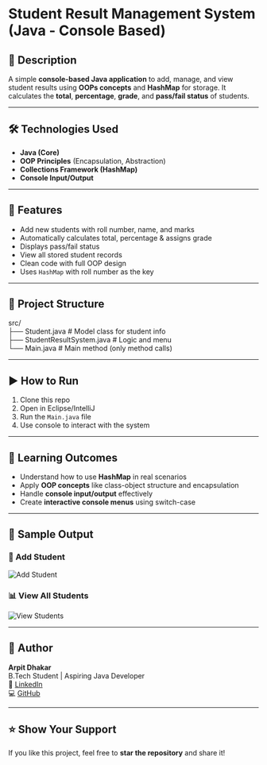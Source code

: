 # Student Result Management System (Java - Console Based)

## 🧾 Description

A simple **console-based Java application** to add, manage, and view student results using **OOPs concepts** and **HashMap** for storage. It calculates the **total**, **percentage**, **grade**, and **pass/fail status** of students.

---

## 🛠️ Technologies Used

- **Java (Core)**
- **OOP Principles** (Encapsulation, Abstraction)
- **Collections Framework (HashMap)**
- **Console Input/Output**

---

## 🎯 Features

- Add new students with roll number, name, and marks  
- Automatically calculates total, percentage & assigns grade  
- Displays pass/fail status  
- View all stored student records  
- Clean code with full OOP design  
- Uses `HashMap` with roll number as the key

---

## 📂 Project Structure

src/  
├── Student.java # Model class for student info  
├── StudentResultSystem.java # Logic and menu  
└── Main.java # Main method (only method calls)

---

## ▶️ How to Run

1. Clone this repo
2. Open in Eclipse/IntelliJ
3. Run the `Main.java` file
4. Use console to interact with the system

---

## 🧠 Learning Outcomes

- Understand how to use **HashMap** in real scenarios  
- Apply **OOP concepts** like class-object structure and encapsulation  
- Handle **console input/output** effectively  
- Create **interactive console menus** using switch-case

---

## 📸 Sample Output

### 🧾 Add Student
![Add Student](https://private-user-images.githubusercontent.com/157011541/468553743-96485fc4-785a-4dd7-811e-feb064e52003.png?jwt=eyJhbGciOiJIUzI1NiIsInR5cCI6IkpXVCJ9.eyJpc3MiOiJnaXRodWIuY29tIiwiYXVkIjoicmF3LmdpdGh1YnVzZXJjb250ZW50LmNvbSIsImtleSI6ImtleTUiLCJleHAiOjE3NTMwOTE3NTUsIm5iZiI6MTc1MzA5MTQ1NSwicGF0aCI6Ii8xNTcwMTE1NDEvNDY4NTUzNzQzLTk2NDg1ZmM0LTc4NWEtNGRkNy04MTFlLWZlYjA2NGU1MjAwMy5wbmc_WC1BbXotQWxnb3JpdGhtPUFXUzQtSE1BQy1TSEEyNTYmWC1BbXotQ3JlZGVudGlhbD1BS0lBVkNPRFlMU0E1M1BRSzRaQSUyRjIwMjUwNzIxJTJGdXMtZWFzdC0xJTJGczMlMkZhd3M0X3JlcXVlc3QmWC1BbXotRGF0ZT0yMDI1MDcyMVQwOTUwNTVaJlgtQW16LUV4cGlyZXM9MzAwJlgtQW16LVNpZ25hdHVyZT1mMjJiMjllZmRkZWFjNGFlZmRkODVjYzNlZWE3MmFmMTBiOTRhN2UzYTBkYmFmMzQyM2U2YjhkNTY4M2M0N2ZhJlgtQW16LVNpZ25lZEhlYWRlcnM9aG9zdCJ9.IC7ysLJhEfpwzmH34qaAguyfeTDwHp7TfOqJ2d-HM4U)

### 📊 View All Students
![View Students](https://private-user-images.githubusercontent.com/157011541/468557475-592d395c-c150-4972-8b22-d7c0a20e6cda.png?jwt=eyJhbGciOiJIUzI1NiIsInR5cCI6IkpXVCJ9.eyJpc3MiOiJnaXRodWIuY29tIiwiYXVkIjoicmF3LmdpdGh1YnVzZXJjb250ZW50LmNvbSIsImtleSI6ImtleTUiLCJleHAiOjE3NTMwOTIyMDYsIm5iZiI6MTc1MzA5MTkwNiwicGF0aCI6Ii8xNTcwMTE1NDEvNDY4NTU3NDc1LTU5MmQzOTVjLWMxNTAtNDk3Mi04YjIyLWQ3YzBhMjBlNmNkYS5wbmc_WC1BbXotQWxnb3JpdGhtPUFXUzQtSE1BQy1TSEEyNTYmWC1BbXotQ3JlZGVudGlhbD1BS0lBVkNPRFlMU0E1M1BRSzRaQSUyRjIwMjUwNzIxJTJGdXMtZWFzdC0xJTJGczMlMkZhd3M0X3JlcXVlc3QmWC1BbXotRGF0ZT0yMDI1MDcyMVQwOTU4MjZaJlgtQW16LUV4cGlyZXM9MzAwJlgtQW16LVNpZ25hdHVyZT1mYmNmNGJlMmNmN2U5YjIwY2FjOGU4MTI5YmM2NGYzNWZiODUwNGEwNTQ2NmUwNWExMDYzNDg4MDAwNmIxYjFhJlgtQW16LVNpZ25lZEhlYWRlcnM9aG9zdCJ9.KsdWODEkd-1sQl2w8oBgn8B6QkIXgm9D-TfUiPnqtzY)

---

## 👤 Author

**Arpit Dhakar**  
B.Tech Student | Aspiring Java Developer  
🔗 [LinkedIn](https://www.linkedin.com/in/arpit-dhakar-5470672b5/)  
💻 [GitHub](https://github.com/arpit1674)

---

## ⭐️ Show Your Support

If you like this project, feel free to **star the repository** and share it!

